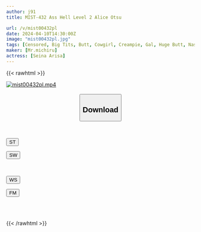 ```yaml
---
author: j91
title: MIST-432 Ass Hell Level 2 Alice Otsu

url: /v/mist00432pl
date: 2024-04-10T14:30:00Z
image: "mist00432pl.jpg"
tags: [Censored, Big Tits, Butt, Cowgirl, Creampie, Gal, Huge Butt, Nasty&Hardcore, Riding Facesitting, Slut, Solowork, Submissive Men]
maker: [Mr.michiru]
actress: [Seina Arisa]
---
```



{{< rawhtml >}}

<div class="video" data-videoid="mqPweQ2OvKSbJeb">
    <a href="javascript:;">
        <img src="/v/mist00432pl/mist00432pl.jpg" width="WIDTH" height="HEIGHT" alt="mist00432pl.mp4" loading="lazy">
    </a>
</div>

<script type="text/javascript" src="https://j91.asia/asset/on-demand-st.js"></script>

<br>
  <link rel="stylesheet" href="https://j91.asia/asset/bs5.css">
  
  <center>
  <button class="btn btn-primary" type="button" data-bs-toggle="collapse" data-bs-target=".multi-collapse" aria-expanded="false" aria-controls="multiCollapseExample1 multiCollapseExample2"><h2>Download</h2></button></center>
</p>
<div class="row">
  <div class="col">
    <div class="collapse multi-collapse" id="multiCollapseExample1">
      <div class="card card-body">
	      	      <br>
<div class="buttons">  
<p><a href="https://streamtape.to/v/mqPweQ2OvKSbJeb" target="_blank"><button class="btn-hover color-3"><i class="fa fa-download"></i> ST</button></a></p>
<p><a href="https://asnwish.com/53bv69oxr2ga" target="_blank"><button class="btn-hover color-2"><i class="fa fa-download"></i> SW</button></a></p></div>
    </div>
  </div>
</div>
  <div class="col">
    <div class="collapse multi-collapse" id="multiCollapseExample2">
      <div class="card card-body">
	      <br>
<div class="buttons">
<p><a href="https://wolfstream.tv/wuhani93tfyo"><button class="btn-hover color-9"><i class="fa fa-download"></i> WS</button></a></p>
<p><a href="javascript:;"><button class="btn-hover color-8"><i class="fa fa-download"></i> FM</button></a></p></div>
<br><br>
      </div>
    </div>
  </div>
</div>

{{< /rawhtml >}}
